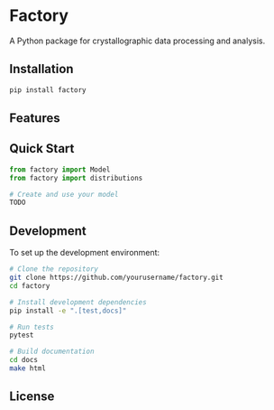 # Factory

A Python package for crystallographic data processing and analysis.

## Installation

```bash
pip install factory
```

## Features


## Quick Start

```python
from factory import Model
from factory import distributions

# Create and use your model
TODO
```

## Development

To set up the development environment:

```bash
# Clone the repository
git clone https://github.com/yourusername/factory.git
cd factory

# Install development dependencies
pip install -e ".[test,docs]"

# Run tests
pytest

# Build documentation
cd docs
make html
```

## License

